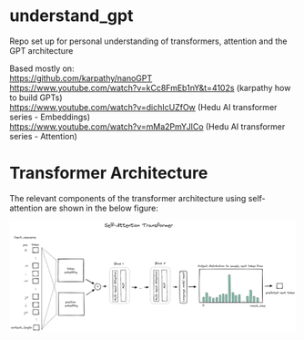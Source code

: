 # understand_gpt
Repo set up for personal understanding of transformers, attention and the GPT architecture   

Based mostly on:  
https://github.com/karpathy/nanoGPT  
https://www.youtube.com/watch?v=kCc8FmEb1nY&t=4102s (karpathy how to build GPTs)  
https://www.youtube.com/watch?v=dichIcUZfOw (Hedu AI transformer series - Embeddings)  
https://www.youtube.com/watch?v=mMa2PmYJlCo (Hedu AI transformer series - Attention)  

# Transformer Architecture

The relevant components of the transformer architecture using self-attention are shown in the below figure:  

![](./images/transformer.png)

